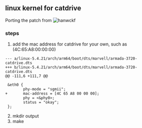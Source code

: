 ## linux kernel for catdrive  

Porting the patch from ![hanwckf](https://github.com/hanwckf/build-catdrive)  

### steps  
1. add the mac address for catdrive for your own, such as (4C:65:A8:00:00:00)  
```
--- a/linux-5.4.21/arch/arm64/boot/dts/marvell/armada-3720-catdrive.dts
+++ b/linux-5.4.21/arch/arm64/boot/dts/marvell/armada-3720-catdrive.dts
@@ -111,6 +111,7 @@
 
 &eth0 {
        phy-mode = "sgmii";
+       mac-address = [4C 65 A8 00 00 00];
        phy = <&phy0>;
        status = "okay";
 };

```
2. mkdir output  
3. make 
